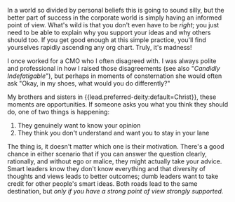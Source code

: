 In a world so divided by personal beliefs this is going to sound silly, but the better part of success in the corporate world is simply having an informed point of view. What's wild is that you don't even have to be *right*; you just need to be able to explain why you support your ideas and why others should too. If you get good enough at this simple practice, you'll find yourselves rapidly ascending any org chart. Truly, it's madness!

I once worked for a CMO who I often disagreed with. I was always polite and professional in how I raised those disagreements (see also "*Candidly Indefatigable*"), but perhaps in moments of consternation she would often ask "Okay, in my shoes, what would you do differently?"

My brothers and sisters in {{lead.preferred-deity:default=Christ}}, these moments are opportunities. If someone asks you what you think they should do, one of two things is happening:

1. They genuinely want to know your opinion
2. They think you don't understand and want you to stay in your lane

The thing is, it doesn't matter which one is their motivation. There's a good chance in either scenario that if you can answer the question clearly, rationally, and without ego or malice, they might actually take your advice. Smart leaders know they don't know everything and that diversity of thoughts and views leads to better outcomes; dumb leaders want to take credit for other people's smart ideas. Both roads lead to the same destination, but *only if you have a strong point of view strongly supported.*